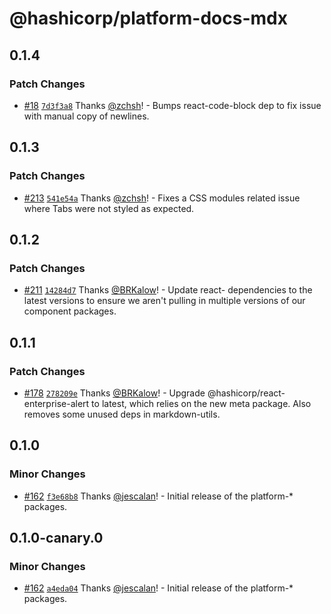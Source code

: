 # @hashicorp/platform-docs-mdx

## 0.1.4

### Patch Changes

- [#18](https://github.com/hashicorp/web-platform-packages/pull/18) [`7d3f3a8`](https://github.com/hashicorp/web-platform-packages/commit/7d3f3a8ad49f7052aa751f2a43a6e294018c745f) Thanks [@zchsh](https://github.com/zchsh)! - Bumps react-code-block dep to fix issue with manual copy of newlines.

## 0.1.3

### Patch Changes

- [#213](https://github.com/hashicorp/nextjs-scripts/pull/213) [`541e54a`](https://github.com/hashicorp/nextjs-scripts/commit/541e54ad5cf0f48c9d587deae547b78a5d33de7f) Thanks [@zchsh](https://github.com/zchsh)! - Fixes a CSS modules related issue where Tabs were not styled as expected.

## 0.1.2

### Patch Changes

- [#211](https://github.com/hashicorp/nextjs-scripts/pull/211) [`14284d7`](https://github.com/hashicorp/nextjs-scripts/commit/14284d77d4913bc2a2447b6320dce78e789dba6c) Thanks [@BRKalow](https://github.com/BRKalow)! - Update react- dependencies to the latest versions to ensure we aren't pulling in multiple versions of our component packages.

## 0.1.1

### Patch Changes

- [#178](https://github.com/hashicorp/nextjs-scripts/pull/178) [`278209e`](https://github.com/hashicorp/nextjs-scripts/commit/278209e57480999aac2522cf52859f17dc477884) Thanks [@BRKalow](https://github.com/BRKalow)! - Upgrade @hashicorp/react-enterprise-alert to latest, which relies on the new meta package. Also removes some unused deps in markdown-utils.

## 0.1.0

### Minor Changes

- [#162](https://github.com/hashicorp/nextjs-scripts/pull/162) [`f3e68b8`](https://github.com/hashicorp/nextjs-scripts/commit/f3e68b8a00066fe9ab7a789aecfd6bc97bcd047f) Thanks [@jescalan](https://github.com/jescalan)! - Initial release of the platform-\* packages.

## 0.1.0-canary.0

### Minor Changes

- [#162](https://github.com/hashicorp/nextjs-scripts/pull/162) [`a4eda04`](https://github.com/hashicorp/nextjs-scripts/commit/a4eda047e75d843997ea95a8c36a83108b639cb8) Thanks [@jescalan](https://github.com/jescalan)! - Initial release of the platform-\* packages.
